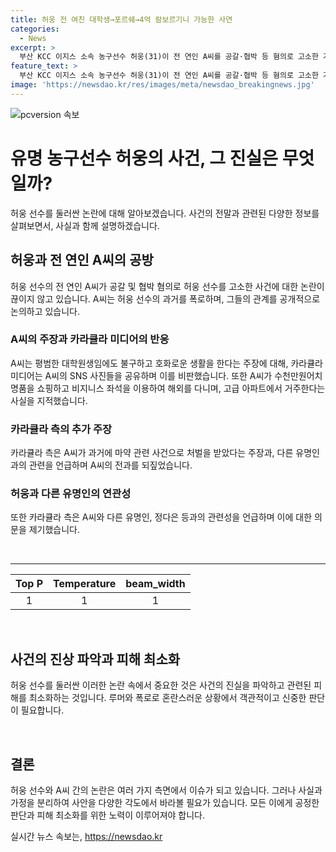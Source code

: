 ```yaml
---
title: 허웅 전 여친 대학생→포르쉐→4억 람보르기니 가능한 사연
categories:
  - News
excerpt: >
  부산 KCC 이지스 소속 농구선수 허웅(31)이 전 연인 A씨를 공갈·협박 등 혐의로 고소한 가운데, A씨의 호화로운 생활에 대한 주장이 나왔다. 유튜브 채널 카라큘라 미디어는 A씨의 SNS 사진을 통해 허웅의 전 여친이 평범한 대학생인지 의심하며, A씨의 전과와 관련된 의혹을 제기했다. 또한, A씨의 레즈비언 연인과의 관련성을 언급하며, 허웅과의 관련성 등을 조명하고자 했다. 카라큘라 측은 A씨에 대한 추가 조사를 예고했다.
feature_text: >
  부산 KCC 이지스 소속 농구선수 허웅(31)이 전 연인 A씨를 공갈·협박 등 혐의로 고소한 가운데, A씨의 호화로운 생활에 대한 주장이 나왔다. 유튜브 채널 카라큘라 미디어는 A씨의 SNS 사진을 통해 허웅의 전 여친이 평범한 대학생인지 의심하며, A씨의 전과와 관련된 의혹을 제기했다. 또한, A씨의 레즈비언 연인과의 관련성을 언급하며, 허웅과의 관련성 등을 조명하고자 했다. 카라큘라 측은 A씨에 대한 추가 조사를 예고했다.
image: 'https://newsdao.kr/res/images/meta/newsdao_breakingnews.jpg'
---
```


<p><img src="https://newsdao.kr/res/images/meta/newsdao_breakingnews.jpg" alt="pcversion 속보" /></p>

<h1>유명 농구선수 허웅의 사건, 그 진실은 무엇일까?</h1>

<p data-ke-size="size16">허웅 선수를 둘러싼 논란에 대해 알아보겠습니다. 사건의 전말과 관련된 다양한 정보를 살펴보면서, 사실과 함께 설명하겠습니다.</p>

<h2>허웅과 전 연인 A씨의 공방</h2>

<p data-ke-size="size16">허웅 선수의 전 연인 A씨가 공갈 및 협박 혐의로 허웅 선수를 고소한 사건에 대한 논란이 끊이지 않고 있습니다. A씨는 허웅 선수의 과거를 폭로하며, 그들의 관계를 공개적으로 논의하고 있습니다.</p>

<h3> A씨의 주장과 카라큘라 미디어의 반응</h3>

<p data-ke-size="size16">A씨는 평범한 대학원생임에도 불구하고 호화로운 생활을 한다는 주장에 대해, 카라큘라 미디어는 A씨의 SNS 사진들을 공유하며 이를 비판했습니다. 또한 A씨가 수천만원어치 명품을 쇼핑하고 비지니스 좌석을 이용하여 해외를 다니며, 고급 아파트에서 거주한다는 사실을 지적했습니다.</p>

<h3>카라큘라 측의 추가 주장</h3>

<p data-ke-size="size16">카라큘라 측은 A씨가 과거에 마약 관련 사건으로 처벌을 받았다는 주장과, 다른 유명인과의 관련을 언급하며 A씨의 전과를 되짚었습니다.</p>

<h3>허웅과 다른 유명인의 연관성</h3>

<p data-ke-size="size16">또한 카라큘라 측은 A씨와 다른 유명인, 정다은 등과의 관련성을 언급하며 이에 대한 의문을 제기했습니다.</p>

<p data-ke-size="size16">&nbsp;</p>

<hr>

<table>
<thead>
    <tr>
        <th style="text-align: center;">Top P</th>
        <th style="text-align: center;">Temperature</th>
        <th style="text-align: center;">beam_width</th>
    </tr>
</thead>
<tbody>
    <tr>
        <td style="text-align: center;">1</td>
        <td style="text-align: center;">1</td>
        <td style="text-align: center;">1</td>
    </tr>
</tbody>
</table>

<p data-ke-size="size16">&nbsp;</p>

<h2>사건의 진상 파악과 피해 최소화</h2>

<p data-ke-size="size16">허웅 선수를 둘러싼 이러한 논란 속에서 중요한 것은 사건의 진실을 파악하고 관련된 피해를 최소화하는 것입니다. 루머와 폭로로 혼란스러운 상황에서 객관적이고 신중한 판단이 필요합니다.</p>

<p data-ke-size="size16">&nbsp;</p>

<h2>결론</h2>

<p data-ke-size="size16">허웅 선수와 A씨 간의 논란은 여러 가지 측면에서 이슈가 되고 있습니다. 그러나 사실과 가정을 분리하여 사안을 다양한 각도에서 바라볼 필요가 있습니다. 모든 이에게 공정한 판단과 피해 최소화를 위한 노력이 이루어져야 합니다.</p>
실시간 뉴스 속보는, <a href="https://newsdao.kr" rel="dofollow">https://newsdao.kr</a>


